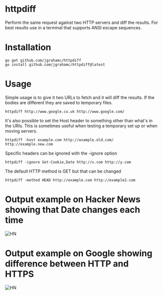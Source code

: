 # httpdiff

Perform the same request against two HTTP servers and diff the results. For
best results use in a terminal that supports ANSI escape sequences.

# Installation

```
go get github.com/jgrahamc/httpdiff
go install github.com/jgrahamc/httpdiff@latest
```

# Usage

Simple usage is to give it two URLs to fetch and it will diff the results. If
the bodies are different they are saved to temporary files.

    httpdiff http://www.google.co.uk http://www.google.com/

It's also possible to set the Host header to something other than what's in
the URIs. This is sometimes useful when testing a temporary set up or when
moving servers.

    httpdiff -host example.com http://example.old.com/ http://example.new.com

Specific headers can be ignored with the -ignore option

    httpdiff -ignore Set-Cookie,Date http://x.com http://y.com

The default HTTP method is GET but that can be changed

    httpdiff -method HEAD http://example.com http://example2.com

# Output example on Hacker News showing that Date changes each time

![HN](doc/example.png "Checking two GETs of HN")

# Output example on Google showing difference between HTTP and HTTPS

![HN](doc/example2.png "HTTP vs. HTTPS")
